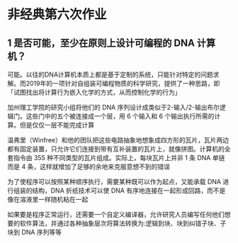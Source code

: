 # 非经典第六次作业

## 1 是否可能，至少在原则上设计可编程的 DNA 计算机？

可能。以往的DNA计算机本质上都是基于定制的系统，只能针对特定的问题求解。而2019年的一项针对自组装可编程物质的科学研究，提供了一种思路，即「试图找出将计算行为嵌入化学的方式，从而控制化学的行为」

加州理工学院的研究小组将他们的 DNA 序列设计成类似于2-输入/2-输出布尔逻辑门。这些门中的五个被连接成一个层，用 6 个输入和 6 个输出执行所需的计算。但是仅仅一层不能完成计算

温弗里（Winfree）和他的团队把这些电路抽象地想象成四方形的瓦片，瓦片两边都有固定装置，只允许它们连接到带有互补装置的瓦片上，就像拼图。计算机的全套指令由 355 种不同类型的瓦片组成。实际上，每块瓦片上并非 1 条 DNA 单链而是 4 条，这样就增加了足够的余地来克服意想不到的错误

为了使程序可以按照某种顺序执行，需要某种既可以作为起点，又能承载 DNA 进行组装的结构，DNA 折纸技术可以使 DNA 有序地连接在一起形成回路，而不是像在溶液里一样随机粘在一起

如果要是程序正常运行，还需要一个自定义编译器，允许研究人员编写任何他们想要的软件算法，并通过各种抽象层次将算法转换为:逻辑到块、块到纠错子块、子块到 DNA 序列等等